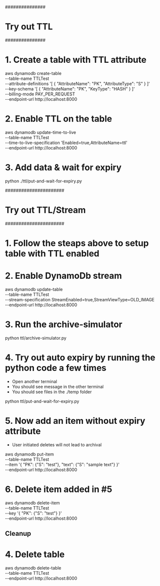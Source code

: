
###############
# Try out TTL #
###############

# 1. Create a table with TTL attribute
aws dynamodb create-table \
    --table-name TTLTest  \
    --attribute-definitions '[
       {
          "AttributeName": "PK",
          "AttributeType": "S"
       }
    ]' \
    --key-schema '[
        {
            "AttributeName": "PK",
            "KeyType": "HASH"
        }
    ]' \
    --billing-mode PAY_PER_REQUEST \
    --endpoint-url  http://localhost:8000

# 2. Enable TTL on the table
aws dynamodb update-time-to-live \
    --table-name TTLTest \
    --time-to-live-specification 'Enabled=true,AttributeName=ttl' \
    --endpoint-url  http://localhost:8000

# 3. Add data & wait for expiry
python ./ttl/put-and-wait-for-expiry.py 

######################
# Try out TTL/Stream #
######################

# 1. Follow the steaps above to setup table with TTL enabled

# 2. Enable DynamoDb stream

aws dynamodb update-table \
    --table-name TTLTest \
    --stream-specification StreamEnabled=true,StreamViewType=OLD_IMAGE \
    --endpoint-url http://localhost:8000

# 3. Run the archive-simulator

python ttl/archive-simulator.py 

# 4. Try out auto expiry by running the python code a few times
* Open another terminal 
* You should see message in the other terminal
* You should see files in the ./temp folder

python ttl/put-and-wait-for-expiry.py

# 5. Now add an item without expiry attribute
* User initiated deletes will not lead to archival

aws dynamodb  put-item \
    --table-name    TTLTest  \
    --item '{
        "PK": {"S": "test"},
        "text": {"S": "sample text"}
    }' \
    --endpoint-url http://localhost:8000

# 6. Delete item added in #5

aws dynamodb  delete-item \
    --table-name    TTLTest  \
    --key '{
        "PK": {"S": "test"}
    }' \
    --endpoint-url http://localhost:8000


Cleanup
-------
# 4. Delete table
aws dynamodb delete-table \
    --table-name TTLTest  \
    --endpoint-url http://localhost:8000